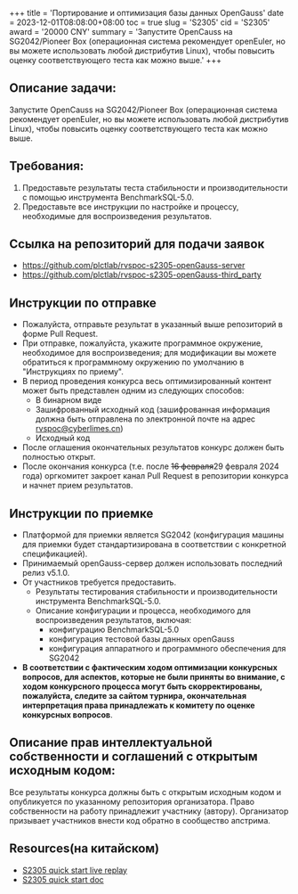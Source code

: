 +++
title = 'Портирование и оптимизация базы данных OpenGauss'
date = 2023-12-01T08:08:00+08:00
toc = true
slug = 'S2305'
cid = 'S2305'
award = '20000 CNY'
summary = 'Запустите OpenCauss на SG2042/Pioneer Box (операционная система рекомендует openEuler, но вы можете использовать любой дистрибутив Linux), чтобы повысить оценку соответствующего теста как можно выше.'
+++

## Описание задачи:

Запустите OpenCauss на SG2042/Pioneer Box (операционная система рекомендует openEuler, но вы можете использовать любой дистрибутив Linux), чтобы повысить оценку соответствующего теста как можно выше.

## Требования:

1. Предоставьте результаты теста стабильности и производительности с помощью инструмента BenchmarkSQL-5.0.
2. Предоставьте все инструкции по настройке и процессу, необходимые для воспроизведения результатов.

## Ссылка на репозиторий для подачи заявок

- https://github.com/plctlab/rvspoc-s2305-openGauss-server
- https://github.com/plctlab/rvspoc-s2305-openGauss-third_party

## Инструкции по отправке

- Пожалуйста, отправьте результат в указанный выше репозиторий в форме Pull Request.
- При отправке, пожалуйста, укажите программное окружение, необходимое для воспроизведения; для модификации вы можете обратиться к программному окружению по умолчанию в "Инструкциях по приему".
- В период проведения конкурса весь оптимизированный контент может быть представлен одним из следующих способов:
    - В бинарном виде
    - Зашифрованный исходный код (зашифрованная информация должна быть отправлена по электронной почте на адрес rvspoc@cyberlimes.cn)
    - Исходный код
- После оглашения окончательных результатов конкурс должен быть полностью открыт.
- После окончания конкурса (т.е. после ~~16 февраля~~29 февраля 2024 года) оргкомитет закроет канал Pull Request в репозитории конкурса и начнет прием результатов.

## Инструкции по приемке

- Платформой для приемки является SG2042 (конфигурация машины для приемки будет стандартизирована в соответствии с конкретной спецификацией).
- Принимаемый openGauss-сервер должен использовать последний релиз v5.1.0.
- От участников требуется предоставить.
    - Результаты тестирования стабильности и производительности инструмента BenchmarkSQL-5.0.
    - Описание конфигурации и процесса, необходимого для воспроизведения результатов, включая:
        - конфигурацию BenchmarkSQL-5.0
        - конфигурация тестовой базы данных openGauss
        - конфигурация аппаратного и программного обеспечения для SG2042
- **В соответствии с фактическим ходом оптимизации конкурсных вопросов, для аспектов, которые не были приняты во внимание, с ходом конкурсного процесса могут быть скорректированы, пожалуйста, следите за сайтом турнира, окончательная интерпретация права принадлежать к комитету по оценке конкурсных вопросов**.

## Описание прав интеллектуальной собственности и соглашений с открытым исходным кодом:

Все результаты конкурса должны быть с открытым исходным кодом и опубликуется по указанному репозитория организатора. Право собственности на работу принадлежит участнику (автору). Организатор призывает участников внести код обратно в сообщество апстрима.

## Resources(на китайском)

- [S2305 quick start live replay](https://www.bilibili.com/video/BV1sK411e7dY/)
- [S2305 quick start doc](https://github.com/plctlab/rvspoc/blob/main/Docs/S2305/S2305.md)
